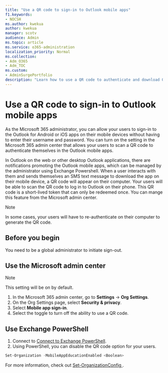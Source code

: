 ```yaml
---
title: "Use a QR code to sign-in to Outlook mobile apps"
f1.keywords:
- NOCSH
ms.author: kwekua
author: kwekua
manager: scotv
audience: Admin
ms.topic: article
ms.service: o365-administration
localization_priority: Normal
ms.collection: 
- Adm_O365
- Adm_TOC
ms.custom:
- AdminSurgePortfolio
description: "Learn how to use a QR code to authenticate and download Outlook mobile."
---
```


# Use a QR code to sign-in to Outlook mobile apps

As the Microsoft 365 administrator, you can allow your users to sign-in to the Outlook for Android or iOS apps on their mobile devices without having to enter their username and password. You can turn on the setting in the Microsoft 365 admin center that allows your users to scan a QR code to authenticate themselves in the Outlook mobile apps.

In Outlook on the web or other desktop Outlook applications, there are notifications promoting the Outlook mobile apps, which can be managed by the administrator using Exchange Powershell.
When a user interacts with them and sends themselves an SMS text message to download the app on their mobile device, a QR code will appear on their computer. Your users will be able to scan the QR code to log in to Outlook on their phone. This QR code is a short-lived token that can only be redeemed once. You can mange this feature from the Microsoft admin center.

> [!NOTE]
> In some cases, your users will have to re-authenticate on their computer to generate the QR code.
  
## Before you begin

You need to be a global administrator to initiate sign-out.

## Use the Microsoft admin center

> [!NOTE]
> This setting will be on by default.

1. In the Microsoft 365 admin center, go to **Settings** -> **Org Settings**.
2. On the Org Settings page, select **Security & privacy**.
3. Select **Mobile app sign-in**.
4. Select the toggle to turn off the ability to use a QR code.

## Use Exchange PowerShell

1. Connect to [Connect to Exchange PowerShell](https://docs.microsoft.com/powershell/exchange/connect-to-exchange-online-powershell?view=exchange-ps).
2. Using PowerShell, you can disable the QR code option for your users.
```powershell
Set-Organization -MobileAppEducationEnabled <Boolean>
```

For more information, check out [Set-OrganizationConfig
](https://docs.microsoft.com/powershell/module/exchange/set-organizationconfig?view=exchange-ps).